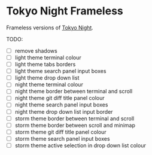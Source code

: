 # Tokyo Night Frameless

Frameless versions of [Tokyo Night](https://github.com/enkia/tokyo-night-vscode-theme).

TODO:

- [ ] remove shadows
- [ ] light theme terminal colour
- [ ] light theme tabs borders
- [ ] light theme search panel input boxes
- [ ] light theme drop down list
- [ ] night theme terminal colour
- [ ] night theme border between terminal and scroll
- [ ] night theme git diff title panel colour
- [ ] night theme search panel input boxes
- [ ] night theme drop down list input border
- [ ] storm theme border between terminal and scroll
- [ ] storm theme border between scroll and minimap
- [ ] storm theme git diff title panel colour
- [ ] storm theme search panel input boxes
- [ ] storm theme active selection in drop down list colour
